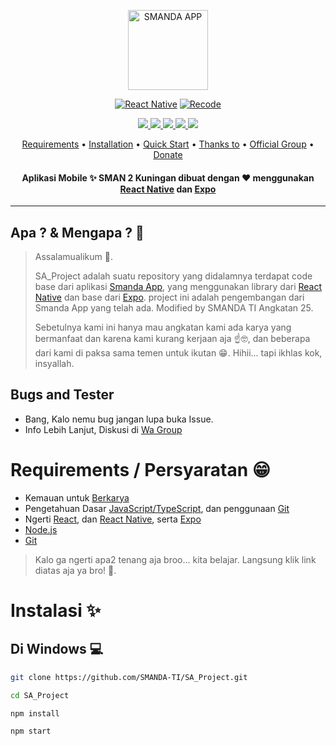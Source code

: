<p align="center">
<a href="https://github.com/SMANDA-TI/SA_Project">
<img title="SMANDA APP" src="https://github.com/SMANDA-TI/SA_Project/assets/136875025/b102f4f0-16e3-4483-943c-860c14fe07af" width="128" height="128"/>
<br>
</p>
<p align="center">
<a href="https://github.com/DikaArdnt"><img title="React Native" src="https://img.shields.io/npm/v/react-native?style=for-the-badge&logo=react&label=react-native&color=blue"></a>
<a href="https://github.com/zeeoneofc/Alphabot-Md"><img title="Recode" src="https://img.shields.io/npm/v/expo?style=for-the-badge&logo=expo&label=Expo&color=white"></a>
</p>
<p align="center">
  <a href="https://github.com/SMANDA-TI/SA_Project">
    <img src="https://img.shields.io/github/contributors/SMANDA-TI/SA_Project?logo=github&color=blue">
  </a>
  </a>
  <a href="https://github.com/SMANDA-TI/SA_Project">
    <img src="https://img.shields.io/github/license/SMANDA-TI/SA_Project?logo=apache">
  </a>
  <a href="https://chat.whatsapp.com/HcFsuYTDlEcEMfdprzqaPC">
    <img src="https://img.shields.io/badge/Whatsapp%20Group-Smanda__App-light_green?logo=whatsapp">
  </a>
  <a href="https://chat.whatsapp.com/HcFsuYTDlEcEMfdprzqaPC">
    <img src="https://img.shields.io/discord/738039233528463463?logo=discord">
  </a>
  <a href="https://github.com/SMANDA-TI/SA_Project">
    <img src="https://img.shields.io/badge/Maintained%3F-Yes-light_green">
  </a>
</p>
<p align="center">
  <a href="https://github.com/SMANDA-TI/SA_Project#requirements">Requirements</a> •
  <a href="https://github.com/SMANDA-TI/SA_Project#instalasi">Installation</a> •
  <a href="https://github.com/SMANDA-TI/SA_Project#memulai">Quick Start</a> •
  <a href="https://github.com/SMANDA-TI/SA_Project#thanks-to">Thanks to</a> •
  <a href="https://github.com/SMANDA-TI/SA_Project#Official-Group"> Official Group</a> •
  <a href="https://github.com/SMANDA-TI/SA_Project#donate">Donate</a>
  <h4 align="center">Aplikasi Mobile ✨ SMAN 2 Kuningan dibuat dengan ❤️ menggunakan <a href="https://reactnative.dev/">React Native</a> dan <a href="https://expo.dev/">Expo</a></h4>
</p>
</div>


---

## Apa ? & Mengapa ? 🤔
> Assalamualikum 👋.
> 
> SA_Project adalah suatu repository yang didalamnya terdapat code base dari aplikasi [Smanda App](https://osis-smandakng.org/), yang menggunakan library dari [React Native](https://reactnative.dev) dan base dari [Expo](https://expo.dev/). project ini adalah pengembangan dari Smanda App yang telah ada. Modified by SMANDA TI Angkatan 25.
>
> Sebetulnya kami ini hanya mau angkatan kami ada karya yang bermanfaat dan karena kami kurang kerjaan aja ☝️🤓, dan beberapa dari kami di paksa sama temen untuk ikutan 😁. Hihii... tapi ikhlas kok, insyallah.

  
## Bugs and Tester
* Bang, Kalo nemu bug jangan lupa buka Issue.
* Info Lebih Lanjut, Diskusi di [Wa Group](https://chat.whatsapp.com/HcFsuYTDlEcEMfdprzqaPC)


# Requirements / Persyaratan 😁
* Kemauan untuk [Berkarya](https://youtu.be/xvFZjo5PgG0)
* Pengetahuan Dasar [JavaScript/TypeScript](https://youtu.be/RUTV_5m4VeI?list=PLFIM0718LjIWXagluzROrA-iBY9eeUt4w), dan penggunaan [Git](https://youtu.be/lTMZxWMjXQU?list=PLFIM0718LjIVknj6sgsSceMqlq242-jNf)
* Ngerti [React](https://youtu.be/kcnwI_5nKyA), dan [React Native](https://www.codecademy.com/learn/learn-react-native), serta [Expo](https://expo.dev/)
* [Node.js](https://nodejs.org/en/)
* [Git](https://git-scm.com/downloads)
> Kalo ga ngerti apa2 tenang aja broo... kita belajar. Langsung klik link diatas aja ya bro! 💪.


# Instalasi ✨
## Di Windows 💻
```bash
git clone https://github.com/SMANDA-TI/SA_Project.git
```
```bash
cd SA_Project
```
```ruby
npm install
```
```ruby
npm start
```

